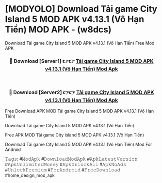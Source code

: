 # [MODYOLO] Download Tải game City Island 5 MOD APK v4.13.1 (Vô Hạn Tiền) MOD APK - (w8dcs)
Download Tải game City Island 5 MOD APK v4.13.1 (Vô Hạn Tiền) Free Mod APK

<div align="center">
<h3>🔴 Download [Server1] 👉👉 <a href="https://apk-comot.site?title=Tải_game_City_Island_5_MOD_APK_v4.13.1_(Vô_Hạn_Tiền)">Tải game City Island 5 MOD APK v4.13.1 (Vô Hạn Tiền) Mod Apk</a></h3><br>

<h3>🔴 Download [Server2] 👉👉 <a href="https://apk-comot.site?title=Tải_game_City_Island_5_MOD_APK_v4.13.1_(Vô_Hạn_Tiền)">Tải game City Island 5 MOD APK v4.13.1 (Vô Hạn Tiền) Mod Apk</a></h3>
</div>


Free Download APK MOD Tải game City Island 5 MOD APK v4.13.1 (Vô Hạn Tiền)

Download Tải game City Island 5 MOD APK v4.13.1 (Vô Hạn Tiền) 

Free APK MOD Tải game City Island 5 MOD APK v4.13.1 (Vô Hạn Tiền) 

Download Tải game City Island 5 MOD APK v4.13.1 (Vô Hạn Tiền) Mod For Android

𝚃𝚊𝚐𝚜: #𝙼𝚘𝚍𝙰𝚙𝚔 #𝙳𝚘𝚠𝚗𝚕𝚘𝚊𝚍𝙼𝚘𝚍𝙰𝚙𝚔 #𝙰𝚙𝚔𝙻𝚊𝚝𝚎𝚜𝚝𝚅𝚎𝚛𝚜𝚒𝚘𝚗 #𝙰𝚙𝚔𝚄𝚗𝚕𝚒𝚖𝚒𝚝𝚎𝚍𝙼𝚘𝚗𝚎𝚢 #𝙰𝚙𝚔𝚄𝚗𝚕𝚘𝚌𝚔𝙰𝚕𝚕 #𝙰𝚙𝚔𝙽𝚘𝙰𝚍𝚜 #𝚄𝚗𝚕𝚘𝚌𝚔𝙿𝚛𝚎𝚖𝚒𝚞𝚖 #𝙵𝚘𝚛𝙰𝚗𝚍𝚛𝚘𝚒𝚍 #𝙵𝚛𝚎𝚎𝙳𝚘𝚠𝚗𝚕𝚘𝚊𝚍 #home_design_mod_apk